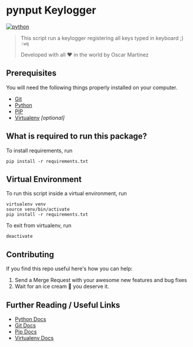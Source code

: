 # pynput Keylogger

[![python](https://img.shields.io/badge/python-v2.7.X-5C4EE5.svg)](https://www.python.org)

>This script run a keylogger registering all keys typed in keyboard  ;) `:wq`
>
>Developed with all :heart: in the world by Oscar Martinez

## Prerequisites

You will need the following things properly installed on your computer.

* [Git](http://git-scm.com/)
* [Python](https://www.python.org)
* [PIP](https://pypi.org/project/pip/)
* [Virtualenv](https://virtualenv.pypa.io/en/stable/) *[optional]*

## What is required to run this package?

To install requirements, run

```
pip install -r requirements.txt
```

## Virtual Environment

To run this script inside a virtual environment, run

```
virtualenv venv
source venv/bin/activate
pip install -r requirements.txt
```

To exit from virtualenv, run

```
deactivate
```

## Contributing

If you find this repo useful here's how you can help:

1. Send a Merge Request with your awesome new features and bug fixes
2. Wait for an ice cream :icecream: you deserve it.

## Further Reading / Useful Links

* [Python Docs](https://docs.python.org/2/index.html)
* [Git Docs](https://git-scm.com/doc)
* [Pip Docs](https://pip.pypa.io/en/stable/)
* [Virtualenv Docs](https://pypi.org/project/virtualenv/)